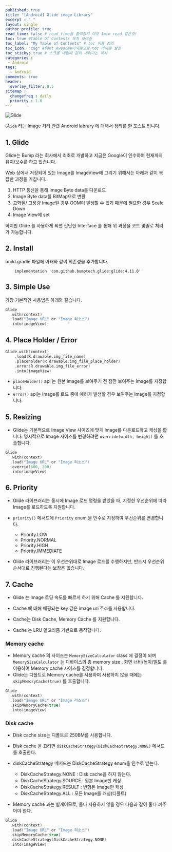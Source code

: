 ```yaml
---
published: true
title: "[Android] Glide image Library"	
excerpt : " "	
layout: single	
author_profile: true	
read_time: false # read_time을 출력할지 여부 1min read 같은것!	
toc: true #Table Of Contents 목차 보여줌	
toc_label: "My Table of Contents" # toc 이름 정의	
toc_icon: "cog" #font Awesome아이콘으로 toc 아이콘 설정	
toc_sticky: true # 스크롤 내릴때 같이 내려가는 목차	
categories :	
 - Android	
tags: 	
  - Android	
comments: true	
header:	
  overlay_filter: 0.5	
sitemap :	
  changefreq : daily	
  priority : 1.0	
---
```



![Glide](https://miro.medium.com/max/700/1*f82fDTCyMUyRTePMC3xuCQ.png)

`Glide` 라는 Image 처리 관련 Android labrary 에 대해서 정리를 한 포스트 입니다.

## 1. Glide

Glide는 Bump 라는 회사에서 최초로 개발하고 지금은 Google이 인수하여 현재까지 유지/보수를 하고 있습니다.
  
Web 상에서 저장되어 있는 Image를 ImageView에 그리기 위해서는 아래과 같이 복잡한 과정을 거칩니다.

  1. HTTP 통신을 통해 Image Byte data를 다운로드
  2. Image Byte data를 BitMap으로 변환
  3. 고화질/ 고용량 Image일 경우 OOM이 발생할 수 있기 때문에 필요한 경우 Scale Down
  4. Image View에 set
  
하지만 Glide 를 사용하게 되면 간단한 Interface 를 통해 위 과정을 코드 몇줄로 처리가 가능합니다.

## 2. Install

build.gradle 파일에 아래와 같이 의존성을 추가합니다.

~~~gradele
    implementation 'com.github.bumptech.glide:glide:4.11.0'
~~~

## 3. Simple Use

가장 기본적인 사용법은 아래와 같습니다.

~~~kotlin
Glide
  .with(context)
  .load("Image URL" or "Image 리소스")
  .into(imageView);
~~~

## 4. Place Holder / Error

~~~kotlin
Glide.with(context)
    .load(R.drawable.img_file_name)
    .placeholder(R.drawable.img_file_place_holder)
    .error(R.drawable.img_file_error)
    .into(imageView)
~~~

- `placeHolder()` api 는 원본 Image를 보여주기 전 잠깐 보여주는 Image를 지정합니다.
- `error()` api는 Image를 로드 중에 에러가 발생할 경우 보여주는 Image를 지정합니다.

## 5. Resizing

- Glide는 기본적으로 Image View 사이즈에 맞게 Image를 다운로드하고 캐싱을 합니다. 명시적으로 Image 사이즈를 변경하려면 `override(width, height)` 를 호출합니다.

~~~kotlin
Glide
  .with(context)
  .load("Image URL" or "Image 리소스")
  .overrid(600, 200)
  .into(imageView)
~~~

## 6. Priority

- Glide 라이브러리는 동시에 Image 로드 명령을 받았을 때, 지정한 우선순위에 따라 Image를 로드하도록 지원합니다.

- `priority()` 메서드에 `Priority` enum 을 인수로 지정하여 우선순위를 변경합니다.
  - Priority.LOW
  - Priority.NORMAL
  - Priority.HIGH
  - Priority.IMMEDIATE

- Glide 라이브러리는 이 우선순위대로 Image 로드를 수행하지만, 반드시 우선순위 순서대로 진행된다는 보장은 없습니다.

## 7. Cache

- Glide 는 Image 로딩 속도를 빠르게 하기 위해 Cache 를 지원합니다.

- Cache 에 대해 매핑되는 key 값은 image uri 주소를 사용합니다.

- Cache는 Disk Cache, Memory Cache 를 지원합니다.

- Cache 는 LRU 알고리즘 기반으로 동작합니다.

### Memory cache

- Memory cache 의 사이즈는 `MemorySizeCalculator` class 에 결정이 되며 `MemorySizeCalculator` 는 디바이스의 총 memory size , 화면 너비/높이/밀도 를 이용하여 Memory cache 사이즈를 결정합니다.
- Glide는 디폴트로 Memory cache를 사용하며 사용하지 않을 때에는 `skipMemoryCache(true)` 를 호출합니다.

~~~kotlin
Glide
  .with(context)
  .load("Image URL" or "Image 리소스")
  .skipMemoryCache(true)
  .into(imageView)
~~~

### Disk cache

- Disk cache size는 디폴트로 250BM를 사용합니다.

- Disk cache 을 끄려면 `diskCacheStrategy(DiskCacheStrategy.NONE)` 메서드를 호출한다.

- diskCacheStrategy 메서드는 DiskCacheStrategy enum을 인수로 받는다.
  - DiskCacheStrategy.NONE : Disk cache을 하지 않는다.
  - DiskCacheStrategy.SOURCE : 원본 Image만 캐싱
  - DiskCacheStrategy.RESULT : 변형된 Image만 캐싱
  - DiskCacheStrategy.ALL : 모든 Image를 캐싱(디폴트)

- Memory cache 과는 별개이므로, 둘다 사용하지 않을 경우 다음과 같이 둘다 꺼주어야 한다.

~~~kotlin
Glide
  .with(context)
  .load("Image URL" or "Image 리소스")
  .skipMemoryCache(true)
  .diskCacheStrategy(DiskCacheStrategy.NONE)
  .into(imageView)
~~~
